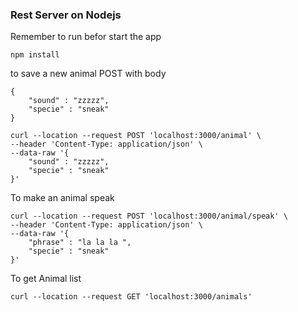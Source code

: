 ### Rest Server on Nodejs

Remember to run befor start the app
```
npm install
```

to save a new animal POST with body 

```
{
    "sound" : "zzzzz",
    "specie" : "sneak"
}
```
```
curl --location --request POST 'localhost:3000/animal' \
--header 'Content-Type: application/json' \
--data-raw '{
    "sound" : "zzzzz",
    "specie" : "sneak"
}'
```

To make an animal speak 
```
curl --location --request POST 'localhost:3000/animal/speak' \
--header 'Content-Type: application/json' \
--data-raw '{
    "phrase" : "la la la ",
    "specie" : "sneak"
}'
```

To get Animal list
```
curl --location --request GET 'localhost:3000/animals'
```
